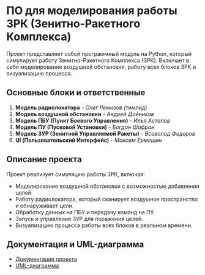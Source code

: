 # ПО для моделирования работы ЗРК (Зенитно-Ракетного Комплекса)

Проект представляет собой программный модуль на Python, который симулирует работу Зенитно-Ракетного Комплекса (ЗРК). Включает в себя моделирование воздушной обстановки, работу всех блоков ЗРК и визуализацию процесса.

## Основные блоки и ответственные

1. **Модель радиолокатора** - *Олег Ремизов (тимлид)*  
2. **Модель воздушной обстановки** - *Андрей Дойников*  
3. **Модель ПБУ (Пункт Боевого Управления)** - *Илья Астапов*  
4. **Модель ПУ (Пусковой Установки)** - *Богдан Шафран*  
5. **Модель ЗУР (Зенитной Управляемой Ракеты)** - *Всеволод Федоров*  
6. **UI (Пользовательский Интерфейс)** - *Максим Ермошин*

## Описание проекта

Проект реализует симуляцию работы ЗРК, включая:
- Моделирование воздушной обстановки с возможностью добавления целей.
- Работу радиолокатора, который сканирует воздушное пространство и обнаруживает цели.
- Обработку данных на ПБУ и передачу команд на ПУ.
- Запуск и управление ЗУР для поражения целей.
- Визуализацию процесса работы всех блоков в реальном времени.

## Документация и UML-диаграмма

- [Документация проекта](https://docs.google.com/document/d/1-mUmWovp3hKa2wsMNWdoNG89_8Wjsl5Z6B6dV_JA3Zw/edit?usp=sharing)  
- [UML-диаграмма](https://drive.google.com/file/d/1qxQ8uuw7oqwsKHVURqwmP2hphQ5IvCah/view?usp=sharing)
